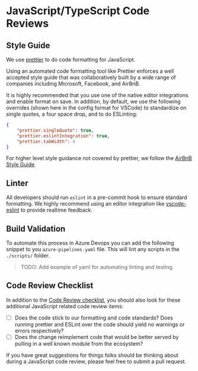 # JavaScript/TypeScript Code Reviews

## Style Guide

We use [prettier](https://prettier.io/) to do code formatting for JavaScript. 

Using an automated code formatting tool like Prettier enforces a well accepted style guide that was collaboratively built by a wide range of companies including Microsoft, Facebook, and AirBnB. 

It is highly recommended that you use one of the native editor integrations and enable format on save. In addition, by default, we use the following overrides (shown here in the config format for VSCode) to standardize on single quotes, a four space drop, and to do ESLinting:

```json
{
    "prettier.singleQuote": true,
    "prettier.eslintIntegration": true,
    "prettier.tabWidth": 4
}
```

For higher level style guidance not covered by prettier, we follow the [AirBnB Style Guide](https://github.com/airbnb/javascript).

## Linter

All developers should run `eslint` in a pre-commit hook to ensure standard formatting. We highly recommend using an editor integration like [vscode-eslint](https://github.com/Microsoft/vscode-eslint) to provide realtime feedback.

## Build Validation

To automate this process in Azure Devops you can add the following snippet to you `azure-pipelines.yaml` file. This will lint any scripts in the `./scripts/` folder.

> TODO: Add example of yaml for automating linting and testing

## Code Review Checklist

In addition to the [Code Review checklist](../readme.md), you should also look for these additional JavaScript related code review items:

* [ ] Does the code stick to our formatting and code standards? Does running prettier and ESLint over the code should yield no warnings or errors respectively?
* [ ] Does the change reimplement code that would be better served by pulling in a well known module from the ecosystem?

If you have great suggestions for things folks should be thinking about during a JavaScript code review, please feel free to submit a pull request.
